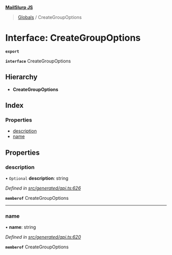 **[MailSlurp JS](../README.md)**

> [Globals](../README.md) / CreateGroupOptions

# Interface: CreateGroupOptions

**`export`** 

**`interface`** CreateGroupOptions

## Hierarchy

* **CreateGroupOptions**

## Index

### Properties

* [description](creategroupoptions.md#description)
* [name](creategroupoptions.md#name)

## Properties

### description

• `Optional` **description**: string

*Defined in [src/generated/api.ts:626](https://github.com/mailslurp/mailslurp-client/blob/aab6cee/src/generated/api.ts#L626)*

**`memberof`** CreateGroupOptions

___

### name

•  **name**: string

*Defined in [src/generated/api.ts:620](https://github.com/mailslurp/mailslurp-client/blob/aab6cee/src/generated/api.ts#L620)*

**`memberof`** CreateGroupOptions
